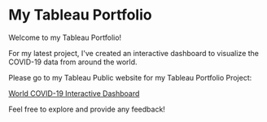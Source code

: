 # My Tableau Portfolio

Welcome to my Tableau Portfolio! 

For my latest project, I've created an interactive dashboard to visualize the COVID-19 data from around the world.

Please go to my Tableau Public website for my Tableau Portfolio Project:

[World COVID-19 Interactive Dashboard](https://public.tableau.com/app/profile/see.ho.lau/vizzes)

Feel free to explore and provide any feedback!

